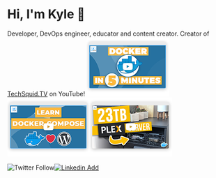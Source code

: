 # Hi, I'm Kyle 👋

Developer, DevOps engineer, educator and content creator.
Creator of [TechSquid.TV](http://TechSquid.tv) on YouTube!
[![Learn Docker in 5 minutes | TechSquidTV](https://github.com/KyleTryon/KyleTryon/raw/master/img/docker-in-5.png)](https://www.youtube.com/watch?v=_dfLOzuIg2o&list=PLFYZ2t2IEzy3CdJPqQib7t9vY5_BrOuq9)[![Learn Docker-Compose | TechSquidTV](https://github.com/KyleTryon/KyleTryon/raw/master/img/docker-compose.png)](https://www.youtube.com/watch?v=_dfLOzuIg2o&list=PLFYZ2t2IEzy3CdJPqQib7t9vY5_BrOuq9)[![Build a 23TB Plex Media Server with Docker | TechSquidTV](https://github.com/KyleTryon/KyleTryon/raw/master/img/docker-plex.png)](https://www.youtube.com/watch?v=_dfLOzuIg2o&list=PLFYZ2t2IEzy3CdJPqQib7t9vY5_BrOuq9)

![Twitter Follow](https://img.shields.io/twitter/follow/TechSquidTV?style=social)[![Linkedin Add](https://img.shields.io/badge/LinkedIn--_.svg?style=social&logo=linkedin)](https://www.linkedin.com/in/kyle-tryon-78a44a79/)
